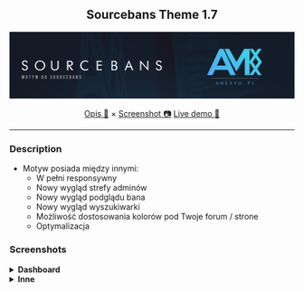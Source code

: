 <div align="center">

## Sourcebans Theme 1.7

<img src="https://github.com/AMXX4u/Sourcebans-Theme/blob/main/assets/banner.png"></img>

</div>

<p align="center">
  <a href="#description">Opis 📄</a> ×
  <a href="#screenshots">Screenshot 📷</a>
  <a href="https://custom.newitvision.pl/demo/sourcebans/">Live demo 🎥</a>
</p>

---

### Description 
- Motyw posiada między innymi:
  - W pełni responsywny
  - Nowy wygląd strefy adminów
  - Nowy wygląd podglądu bana
  - Nowy wygląd wyszukiwarki
  - Możliwość dostosowania kolorów pod Twoje forum / strone
  - Optymalizacja

### Screenshots

<details>
  <summary><b>Dashboard</b></summary>

  <img src="https://github.com/AMXX4u/Sourcebans-Theme/blob/main/assets/admin_panel.png"></img>
  <img src="https://github.com/AMXX4u/Sourcebans-Theme/blob/main/assets/admin_panel_admins.png"></img>
  <img src="https://github.com/AMXX4u/Sourcebans-Theme/blob/main/assets/admin_panel_admins_2.png"></img>
  <img src="https://github.com/AMXX4u/Sourcebans-Theme/blob/main/assets/admin_panel_admins_3.png"></img>
  <img src="https://github.com/AMXX4u/Sourcebans-Theme/blob/main/assets/admin_panel_admins_modal.png"></img>
  <img src="https://github.com/AMXX4u/Sourcebans-Theme/blob/main/assets/admin_panel_bans_1.png"></img>
  <img src="https://github.com/AMXX4u/Sourcebans-Theme/blob/main/assets/admin_panel_bans_2.png"></img>
  <img src="https://github.com/AMXX4u/Sourcebans-Theme/blob/main/assets/admin_panel_bans_3.png"></img>
  <img src="https://github.com/AMXX4u/Sourcebans-Theme/blob/main/assets/admin_panel_bans_4.png"></img>
  <img src="https://github.com/AMXX4u/Sourcebans-Theme/blob/main/assets/admin_panel_bans_5.png"></img>
  <img src="https://github.com/AMXX4u/Sourcebans-Theme/blob/main/assets/admin_panel_groups_1.png"></img>
  <img src="https://github.com/AMXX4u/Sourcebans-Theme/blob/main/assets/admin_panel_groups_2.png"></img>
  <img src="https://github.com/AMXX4u/Sourcebans-Theme/blob/main/assets/admin_panel_groups_3.png"></img>
  <img src="https://github.com/AMXX4u/Sourcebans-Theme/blob/main/assets/admin_panel_groups_4.png"></img>
  <img src="https://github.com/AMXX4u/Sourcebans-Theme/blob/main/assets/admin_panel_mods_1.png"></img>
  <img src="https://github.com/AMXX4u/Sourcebans-Theme/blob/main/assets/admin_panel_mods_2.png"></img>
  <img src="https://github.com/AMXX4u/Sourcebans-Theme/blob/main/assets/admin_panel_servers_1.png"></img>
  <img src="https://github.com/AMXX4u/Sourcebans-Theme/blob/main/assets/admin_panel_servers_2.png"></img>
  <img src="https://github.com/AMXX4u/Sourcebans-Theme/blob/main/assets/admin_panel_servers_3.png"></img>
  <img src="https://github.com/AMXX4u/Sourcebans-Theme/blob/main/assets/admin_panel_servers_4.png"></img>
  <img src="https://github.com/AMXX4u/Sourcebans-Theme/blob/main/assets/admin_panel_settings_1.png"></img>
  <img src="https://github.com/AMXX4u/Sourcebans-Theme/blob/main/assets/admin_panel_settings_2.png"></img>
  <img src="https://github.com/AMXX4u/Sourcebans-Theme/blob/main/assets/admin_panel_settings_3.png"></img>
  <img src="https://github.com/AMXX4u/Sourcebans-Theme/blob/main/assets/admin_panel_settings_4.png"></img>
</details>

<details>
  <summary><b>Inne</b></summary>
  <img src="https://github.com/AMXX4u/Sourcebans-Theme/blob/main/assets/home_zalogowany.png"></img>
  <img src="https://github.com/AMXX4u/Sourcebans-Theme/blob/main/assets/lista_banow.png"></img>
  <img src="https://github.com/AMXX4u/Sourcebans-Theme/blob/main/assets/lista_banow_szukajka.png"></img>
  <img src="https://github.com/AMXX4u/Sourcebans-Theme/blob/main/assets/logowanie.png"></img>
  <img src="https://github.com/AMXX4u/Sourcebans-Theme/blob/main/assets/mute_list.png"></img>
  <img src="https://github.com/AMXX4u/Sourcebans-Theme/blob/main/assets/mute_list_szukajka.png"></img>
  <img src="https://github.com/AMXX4u/Sourcebans-Theme/blob/main/assets/report_player.png"></img>
  <img src="https://github.com/AMXX4u/Sourcebans-Theme/blob/main/assets/servers.png"></img>
  <img src="https://github.com/AMXX4u/Sourcebans-Theme/blob/main/assets/szczegoly bana.png"></img>
  <img src="https://github.com/AMXX4u/Sourcebans-Theme/blob/main/assets/szczegoly_muta.png"></img>
  <img src="https://github.com/AMXX4u/Sourcebans-Theme/blob/main/assets/account.png"></img>
  <img src="https://github.com/AMXX4u/Sourcebans-Theme/blob/main/assets/account_2.png"></img>
  <img src="https://github.com/AMXX4u/Sourcebans-Theme/blob/main/assets/account_3.png"></img>
  <img src="https://github.com/AMXX4u/Sourcebans-Theme/blob/main/assets/account_4.png"></img>
  <img src="https://github.com/AMXX4u/Sourcebans-Theme/blob/main/assets/lista_banow.png"></img>
  <img src="https://github.com/AMXX4u/Sourcebans-Theme/blob/main/assets/lista_banow_szukajka.png"></img>
</details>
